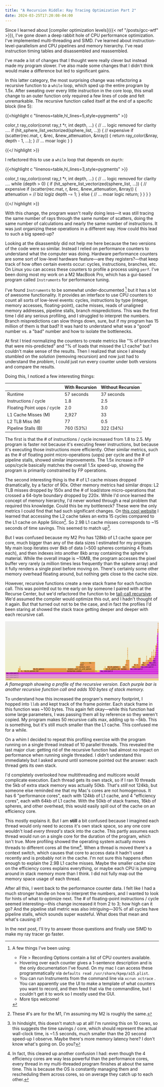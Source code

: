 ```yaml
---
title: "A Recursion Riddle: Ray Tracing Optimization Part 2"
date: 2024-03-25T17:20:08-04:00
---
```


Since I learned about [compiler optimization levels]({{< ref "/posts/gcc-wtf" >}}), I've gone down a deep rabbit hole of CPU performance optimization. I've implemented multi-threading and SIMD. I've learned about instruction-level-parallelism and CPU pipelines and memory hierarchy. I've read instruction timing tables and disassembled and reassembled.

I've made a lot of changes that I thought were really clever but instead made my program slower. I've also made some changes that I didn't think would make a difference but led to significant gains.

In this latter category, the most surprising change was refactoring a recursive function to a `while` loop, which sped up the entire program by 1.5x. After sweating over every little instruction in the core loop, this small change to an outer function only required a few lines of code and felt unremarkable. The recursive function called itself at the end of a specific block (line 5):

{{<highlight c "linenos=table,hl_lines=5,style=pygments" >}}

color_t ray_color(const ray_t *r, int depth, ...) {
  // ... logic removed for clarity ....
  if (hit_sphere_list_vectorized(sphere_list, ...)) { // expensive
    if (scatter(rec.mat, r, &rec, &new_attenuation, &nray)) {
      return ray_color(&nray, depth - 1, ...);
    }
    // ... moar logic
  }
}

{{</ highlight >}}

I refactored this to use a `while` loop that depends on `depth`:

{{<highlight c "linenos=table,hl_lines=3,style=pygments" >}}

color_t ray_color(const ray_t *r, int depth, ...) {
  // ... logic removed for clarity ....
  while (depth > 0) {
    if (hit_sphere_list_vectorized(sphere_list, ...)) { // expensive
      if (scatter(rec.mat, r, &rec, &new_attenuation, &nray)) {
        attenuation = // biz logiz
        depth -= 1;
      } else {
        // ... moar logic
        return;
      }
    }
  }
}

{{</ highlight >}}

With this change, the program wasn't really doing less&mdash;it was still tracing the same number of rays through the same number of scatters, doing the same number of calculations and nearly the same number of instructions. It was just organizing these operations in a different way. How could this lead to such a big speed-up?

Looking at the disassembly did not help me here because the two versions of the code were so similar. Instead I relied on performance counters to understand what the computer was doing. Hardware performance counters are some sort of low-level hardware feature&mdash;are they registers?&mdash;that keep track of how often certain events occur: cycles, instructions, branches, etc. On Linux you can access these counters to profile a process using `perf`. I've been doing most my work on a M2 MacBook Pro, which has a gui-based program called `Instruments` for performance tuning.

I've found `Instruments` to be somewhat under-documented [^0] but it has a lot of awesome functionality. It provides an interface to use CPU counters to count all sorts of low-level events: cycles, instructions by type (integer, memory accesses, floating-point), cache misses, reads of unaligned memory addresses, pipeline stalls, branch mispredictions. This was the first time I did any serious profiling, and I struggled to interpret the numbers. Branch mispredictions can slow things down, sure, but if my program has 15 million of them is that bad? It was hard to understand what was a "good" number vs. a "bad" number and how to isolate the bottlenecks.

At first I tried normalizing the counters to create metrics like "% of branches that were mis-predicted" and "% of loads that missed the L1 cache" but I couldn't make sense of the results. Then I realized that since I already stumbled on the *solution* (removing recursion) and now just had to understand the *problem*, I could just run every counter under both versions and compare the results.

Doing this, I noticed a few interesting things:

|                             | With Recursion | Without Recursion |
| --------------------------- | -------------- | ----------------- |
| Runtime                     | 57 seconds     | 37 seconds        |
| Instructions / cycle        | 1.8            | 2.5               |
| Floating Point uops / cycle | 2.0            | 3.0               |
| L1 Cache Misses (M)         | 2,927          | 33                |
| L2 TLB Miss (M)             | 77             | 0.5               |
| Pipeline Stalls (B)         | 760 (53%)      | 322 (34%)         |

The first is that the \# of instructions / cycle increased from 1.8 to 2.5. My program is faster not because it's executing fewer instructions, but because it's executing those instructions more efficiently. Other similar metrics, such as the \# of floating point micro-operations (uops) per cycle and the \# of pipeline stalls, showed similar improvements. The 1.5x increase in FP uops/cycle basically matches the overall 1.5x speed-up, showing the program is primarily constrained by FP operations. 

The second interesting thing is the \# of L1 cache misses dropped dramatically, by a factor of 90x. Other memory metrics had similar drops: L2 TLB misses dropped by 150x and the \# of load/store micro-operations that crossed a 64-byte boundary dropped by 220x. While I'd once learned the concept of memory hierarchy, I'd never worked through a real problem that required this knowledge. Could this be my bottleneck? These were the only metrics I could find that had such significant changes. On [this cool website](https://www.7-cpu.com/cpu/Apple_M1.html) I learned that accessing the L2 cache takes an extra 15 cycles compared to the L1 cache on Apple Silicon[^1]. So 2.9B L1 cache misses corresponds to ~15 seconds of time savings. This seemed to match up[^2].

But I was confused because my M2 Pro has 128kb of L1 cache space per core, much bigger than any of the data sizes I estimated for my program. My main loop iterates over 8kb of data (~500 spheres containing 4 floats each), and then indexes into another 8kb array containing the sphere's material. While the overall image is ~10MB, the program accesses the pixel buffer very rarely (a million times less frequently than the sphere array) and it fully renders a single pixel before moving on. There's certainly some other memory overhead floating around, but nothing gets close to the cache size.

However, recursive functions create a new stack frame for each function call. This was pointed out to me early on by someone I paired with at the Recurse Center, but we'd refactored the function to be [tail-call recursive](https://en.wikipedia.org/wiki/Tail_call). We'd assumed the compiler would optimize this out, and I hadn't thought of it again. But that turned out not to be the case, and in fact the profiles I'd been staring at showed the stack trace getting deeper and deeper with each recursive call.

![recursion](recursion.png)
*A flamegraph showing a profile of the recursive version. Each purple bar is another recursive function call and adds 100 bytes of stack memory.*

To understand how this increased the program's memory footprint, I hopped into `lldb` and kept track of the frame pointer. Each stack frame in this function was ~100 bytes. This again felt okay&mdash;while this function had some large parameters, I was passing them all by reference so they weren't copied. My program makes 50 recursive calls max, adding up to ~5kb. This is something, but it's still much smaller than the L1 cache. This confused me for a while.

On a whim I decided to repeat this profiling exercise with the program running on a single thread instead of 10 parallel threads. This revealed the last major clue: getting rid of the recursive function had almost no impact on performance when running single threaded. I didn't understand this immediately but I asked around until someone pointed out the answer: each thread gets its own stack.

I'd completely overlooked how multithreading and multicore would complicate execution. Each thread gets its own stack, so if I ran 10 threads the 5kb of extra stack memory was actually 50kb. That's *still* not 124kb, but someone else reminded me that my Mac's cores are not homogenous. It has 6 "performance cores", each with 124kb of L1 cache, and 4 "efficiency cores", each with 64kb of L1 cache. With the 50kb of stack frames, 16kb of spheres, and other overhead, this would easily spill out of the cache on an efficiency core.

This mostly explains it. But I am **still** a bit confused because I imagined each thread would only need to access it's own stack space, so any one core wouldn't load *every thread's* stack into the cache. This partly assumes each thread would run on a single core for the duration of the program, which isn't true. More profiling showed the operating system actually moves threads to different cores all the time[^3]. When a thread is moved there's a context switch, which causes that core to access data it hadn't used recently and is probably not in the cache. I'm not sure this happens often enough to explain the 2.9B L1 cache misses. Maybe the smaller cache size on the efficiency cores explains everything, or maybe each CPU is jumping around in stack memory more than I think. I did not fully map out the memory space usage of each thread.

After all this, I went back to the performance counter data. I felt like I had a much stronger handle on how to interpret the numbers, and I wanted to look for hints of what to optimize next. The \# of floating-point instructions / cycle seemed interesting&mdash;this change increased it from 2 to 3; how high can it go? And the pipeline stall metric was also intriguing&mdash;30% of all cycles have pipeline stalls, which sounds super wasteful. What does that mean and what's causing it?

In the next post, I'll try to answer those questions and finally use SIMD to make my ray tracer go faster.

[^0]: A few things I've been using:
    * File > Recording Options contain a list of CPU counters available.
    * Hovering over each counter gives a 1-sentence description and is the only documentation I've found. On my mac I can access these programmatically via `defaults read /usr/share/kpep/a15.plist`.
    * You can run Instruments from the command line via `xcrun xctrace` . You can apparently use the UI to make a template of what counters you want to record, and then feed that via the commandline, but I couldn't get it to work so I mostly used the GUI.
    * More tips welcome!

[^1]: These #'s are for the M1, I'm assuming my M2 is roughly the same.
[^2]: In hindsight, this doesn't match up at all! I'm running this on 10 cores, so this suggests the time savings / core, which should represent the actual wall-clock time, is ~1.5 seconds, much smaller than the 20 second speed-up I observe. Maybe there's more memory latency here? I don't know what's going on. Do you?
[^3]: In fact, this cleared up another confusion I had: even though the 4 efficiency cores are way less powerful than the performance cores, every thread in my multi-threaded program finishes at about the same time. This is because the OS is constantly managing them and rescheduling them across cores, so on average they catch up to each other.
